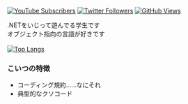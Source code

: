 <a href="https://www.youtube.com/channel/UChx3mcAmSK7Rqm8FSsPipOg" target="_blank" rel="noopener noreferrer">![YouTube Subscribers](https://img.shields.io/youtube/channel/subscribers/UChx3mcAmSK7Rqm8FSsPipOg?label=YouTube&logo=youtube&style=flat)</a>
<a href="https://www.twitter.com/Nodoka_Oto_Mad" target="_blank" rel="noopener noreferrer">![Twitter Followers](https://img.shields.io/twitter/follow/Nodoka_Oto_Mad?label=Twitter&logo=twitter&style=flat)</a>
<a href="https://www.kankantari.net" target="_blank" rel="noopener noreferrer">![GitHub Views](https://komarev.com/ghpvc/?username=Nodoka4318)</a>
<br>
<!--[![Anurag's GitHub stats](https://github-readme-stats.vercel.app/api?username=Nodoka4318)](https://github.com/anuraghazra/github-readme-stats)-->
.NETをいじって遊んでる学生です<br>
オブジェクト指向の言語が好きです<br>
<br>
[![Top Langs](https://github-readme-stats.vercel.app/api/top-langs/?username=Nodoka4318&layout=compact)](https://github.com/anuraghazra/github-readme-stats)
<br>
### こいつの特徴
- コーディング規約……なにそれ
- 典型的なクソコード
<!--
### Hi there 👋
**Nodoka4318/Nodoka4318** is a ✨ _special_ ✨ repository because its `README.md` (this file) appears on your GitHub profile.

Here are some ideas to get you started:

- 🔭 I’m currently working on ...
- 🌱 I’m currently learning ...
- 👯 I’m looking to collaborate on ...
- 🤔 I’m looking for help with ...
- 💬 Ask me about ...
- 📫 How to reach me: ...
- 😄 Pronouns: ...
- ⚡ Fun fact: ...
-->

